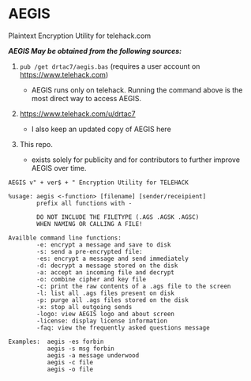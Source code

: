 # AEGIS
Plaintext Encryption Utility for telehack.com

***AEGIS May be obtained from the following sources:***

1. `pub /get drtac7/aegis.bas` (requires a user account on https://www.telehack.com)
    - AEGIS runs only on telehack. Running the command above is the most direct way to access AEGIS. 

2. https://www.telehack.com/u/drtac7
   - I also keep an updated copy of AEGIS here

3. This repo. 
   - exists solely for publicity and for contributors to further improve AEGIS over time.

```
AEGIS v" + ver$ + " Encryption Utility for TELEHACK            
                                                             
%usage: aegis <-function> [filename] [sender/receipient]       
        prefix all functions with -                            
                                                             
        DO NOT INCLUDE THE FILETYPE (.AGS .AGSK .AGSC)         
        WHEN NAMING OR CALLING A FILE!                         
                                                             
Availble command line functions:                               
        -e: encrypt a message and save to disk                 
        -s: send a pre-encrypted file:                         
        -es: encrypt a message and send immediately            
        -d: decrypt a message stored on the disk               
        -a: accept an incoming file and decrypt                
        -o: combine cipher and key file                        
        -c: print the raw contents of a .ags file to the screen
        -l: list all .ags files present on disk                
        -p: purge all .ags files stored on the disk            
        -x: stop all outgoing sends                            
        -logo: view AEGIS logo and about screen                
        -license: display license information                  
        -faq: view the frequently asked questions message      
                                                             
Examples:  aegis -es forbin                                    
           aegis -s msg forbin                                 
           aegis -a message underwood                          
           aegis -c file                                       
           aegis -o file                                       
  
           

